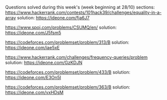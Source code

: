 Questions solved during this week's (week beginning at  28/10) sections:
https://www.hackerrank.com/contests/101hack39/challenges/equality-in-a-array
solution: https://ideone.com/fja6J7

https://www.spoj.com/problems/CSUMQ/en/
solution: https://ideone.com/J5fsm5

https://codeforces.com/problemset/problem/313/B
solution: https://ideone.com/iae5xE

https://www.hackerrank.com/challenges/frequency-queries/problem
solution: https://ideone.com/GzKDJN

https://codeforces.com/problemset/problem/433/B
solution: https://ideone.com/E3On5I

https://codeforces.com/problemset/problem/363/B
solution: https://ideone.com/vxHDsM